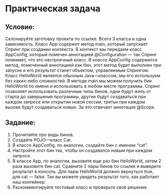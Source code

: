 # Практическая задача
## Условие:

Склонируйте заготовку проекта по ссылке.
Всего 3 класса и одна зависимость.
Класс App содержит метод main, который запускает Спринг при создании контекста. В контекст мы передаем класс AppConfig, который помечен аннотацией @Configuration — так Спринг понимает, что это настроечный класс.
В классе AppConfig содержится метод, помеченный аннотацией как бин, этот метод будет выполнен при запуске и его результат станет объектом, управляемым Спрингом.
Класс HelloWorld является обычным Java—классом, мы его используем без каких-либо сложностей.
В методе main мы можем получить бин HelloWorld по имени и использовать в любом месте программы.
Спринг позволяет использовать различные типы бинов, одни будут жить от старта до завершения программы, другие будут создаваться при каждом запросе или открытии новой сессии, третьи при каждом вызове будут создаваться новые. За это отвечает аннотация @Scope.

## Задание:

1. Прочитайте про виды бинов.
2. Создайте POJO—класс Cat.
3. В классе AppConfig, по аналогии, создайте бин с именем “cat”.
4. Настройте этот бин так, чтобы он создавался новым при каждом запросе.
5. В классе App, по аналогии, вызовите еще раз бин HelloWorld, затем 2 раза вызовите бин cat. Сравните 2 пары бинов по ссылке и выведите результат в консоль. Для пары HelloWorld должно вернуться true, для cat — false. Так вы можете увидеть результат того, как работает наш контейнер.
6. Раскомментируйте тестовый класс и проверьте своё решение.